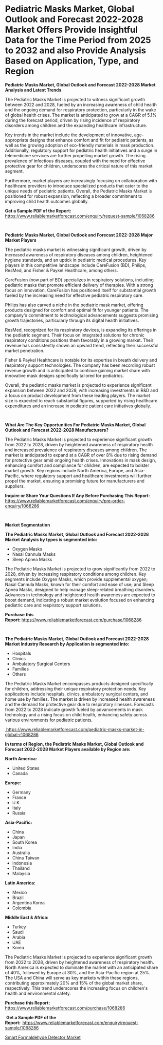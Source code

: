 <p><h1>Pediatric Masks Market, Global Outlook and Forecast 2022-2028 Market Offers Provide Insightful Data for the Time Period from 2025 to 2032 and also Provide Analysis Based on Application, Type, and Region</h1></p><p><strong>Pediatric Masks Market, Global Outlook and Forecast 2022-2028 Market Analysis and Latest Trends</strong></p>
<p><p>The Pediatric Masks Market is projected to witness significant growth between 2022 and 2028, fueled by an increasing awareness of child health and the ongoing demand for respiratory protection, particularly in the wake of global health crises. The market is anticipated to grow at a CAGR of 5.1% during the forecast period, driven by rising incidence of respiratory disorders among children and the expanding healthcare infrastructure.</p><p>Key trends in the market include the development of innovative, age-appropriate designs that enhance comfort and fit for pediatric patients, as well as the growing adoption of eco-friendly materials in mask production. Additionally, regulatory support for pediatric health initiatives and a surge in telemedicine services are further propelling market growth. The rising prevalence of infectious diseases, coupled with the need for effective protective gear for children, underscores the critical nature of this market segment.</p><p>Furthermore, market players are increasingly focusing on collaboration with healthcare providers to introduce specialized products that cater to the unique needs of pediatric patients. Overall, the Pediatric Masks Market is positioned for robust expansion, reflecting a broader commitment to improving child health outcomes globally.</p></p>
<p><strong>Get a Sample PDF of the Report:&nbsp;</strong> <a href="https://www.reliablemarketforecast.com/enquiry/request-sample/1068286?utm_campaign=3299&utm_medium=2&utm_source=Github&utm_content=ia&utm_term=21032025&utm_id=pediatric-masks-market-global-outlook-and-forecast-2022-2028">https://www.reliablemarketforecast.com/enquiry/request-sample/1068286</a></p>
<p>&nbsp;</p>
<p><strong>Pediatric Masks Market, Global Outlook and Forecast 2022-2028 Major Market Players</strong></p>
<p><p>The pediatric masks market is witnessing significant growth, driven by increased awareness of respiratory diseases among children, heightened hygiene standards, and an uptick in pediatric medical procedures. Key players in this competitive landscape include CareFusion (BD), Philips, ResMed, and Fisher & Paykel Healthcare, among others. </p><p>CareFusion (now part of BD) specializes in respiratory solutions, including pediatric masks that promote efficient delivery of therapies. With a strong focus on innovation, CareFusion has positioned itself for substantial growth fueled by the increasing need for effective pediatric respiratory care.</p><p>Philips has also carved a niche in the pediatric mask market, offering products designed for comfort and optimal fit for younger patients. The company's commitment to technological advancements suggests promising growth trajectories, particularly through its digital health initiatives.</p><p>ResMed, recognized for its respiratory devices, is expanding its offerings in the pediatric segment. Their focus on integrated solutions for chronic respiratory conditions positions them favorably in a growing market. Their revenue has consistently shown an upward trend, reflecting their successful market penetration.</p><p>Fisher & Paykel Healthcare is notable for its expertise in breath delivery and respiratory support technologies. The company has been recording robust revenue growth and is anticipated to continue gaining market share with innovative mask designs specifically tailored for pediatrics.</p><p>Overall, the pediatric masks market is projected to experience significant expansion between 2022 and 2028, with increasing investments in R&D and a focus on product development from these leading players. The market size is expected to reach substantial figures, supported by rising healthcare expenditures and an increase in pediatric patient care initiatives globally.</p></p>
<p>&nbsp;</p>
<p><strong>What Are The Key Opportunities For Pediatric Masks Market, Global Outlook and Forecast 2022-2028 Manufacturers?</strong></p>
<p><p>The Pediatric Masks Market is projected to experience significant growth from 2022 to 2028, driven by heightened awareness of respiratory health and increased prevalence of respiratory diseases among children. The market is anticipated to expand at a CAGR of over 8% due to rising demand for protective gear amid ongoing health crises. Innovations in mask design, enhancing comfort and compliance for children, are expected to bolster market growth. Key regions include North America, Europe, and Asia-Pacific, where regulatory support and healthcare investments will further propel the market, ensuring a promising future for manufacturers and suppliers.</p></p>
<p><strong>Inquire or Share Your Questions If Any Before Purchasing This Report:</strong> <a href="https://www.reliablemarketforecast.com/enquiry/pre-order-enquiry/1068286?utm_campaign=3299&utm_medium=2&utm_source=Github&utm_content=ia&utm_term=21032025&utm_id=pediatric-masks-market-global-outlook-and-forecast-2022-2028">https://www.reliablemarketforecast.com/enquiry/pre-order-enquiry/1068286</a></p>
<p>&nbsp;</p>
<p><strong>Market Segmentation</strong></p>
<p><strong>The Pediatric Masks Market, Global Outlook and Forecast 2022-2028 Market Analysis by types is segmented into:</strong></p>
<p><ul><li>Oxygen Masks</li><li>Nasal Cannula Masks</li><li>Sleep Apnea Masks</li></ul></p>
<p><p>The Pediatric Masks Market is projected to grow significantly from 2022 to 2028, driven by increasing respiratory conditions among children. Key segments include Oxygen Masks, which provide supplemental oxygen; Nasal Cannula Masks, known for their comfort and ease of use; and Sleep Apnea Masks, designed to help manage sleep-related breathing disorders. Advances in technology and heightened health awareness are expected to boost demand, indicating a robust market evolution focused on enhancing pediatric care and respiratory support solutions.</p></p>
<p><strong>Purchase this Report:&nbsp;</strong><a href="https://www.reliablemarketforecast.com/purchase/1068286?utm_campaign=3299&utm_medium=2&utm_source=Github&utm_content=ia&utm_term=21032025&utm_id=pediatric-masks-market-global-outlook-and-forecast-2022-2028">https://www.reliablemarketforecast.com/purchase/1068286</a></p>
<p>&nbsp;</p>
<p><strong>The Pediatric Masks Market, Global Outlook and Forecast 2022-2028 Market Industry Research by Application is segmented into:</strong></p>
<p><ul><li>Hospitals</li><li>Clinics</li><li>Ambulatory Surgical Centers</li><li>Families</li><li>Others</li></ul></p>
<p><p>The Pediatric Masks Market encompasses products designed specifically for children, addressing their unique respiratory protection needs. Key applications include hospitals, clinics, ambulatory surgical centers, and home use by families. The market is driven by increased health awareness and the demand for protective gear due to respiratory illnesses. Forecasts from 2022 to 2028 indicate growth fueled by advancements in mask technology and a rising focus on child health, enhancing safety across various environments for pediatric patients.</p></p>
<p><a href="https://www.reliablemarketforecast.com/pediatric-masks-market-in-global-r1068286?utm_campaign=3299&utm_medium=2&utm_source=Github&utm_content=ia&utm_term=21032025&utm_id=pediatric-masks-market-global-outlook-and-forecast-2022-2028">&nbsp;https://www.reliablemarketforecast.com/pediatric-masks-market-in-global-r1068286</a></p>
<p><strong>In terms of Region, the Pediatric Masks Market, Global Outlook and Forecast 2022-2028 Market Players available by Region are:</strong></p>
<p>
    <p> <strong> North America: </strong>
        <ul>
            <li>United States</li>
            <li>Canada</li>
        </ul>
        </p> 
    <p> <strong> Europe: </strong>
        <ul>
            <li>Germany</li>
            <li>France</li>
            <li>U.K.</li>
            <li>Italy</li>
            <li>Russia</li>
        </ul>
        </p> 
    <p> <strong> Asia-Pacific: </strong>
        <ul>
            <li>China</li>
            <li>Japan</li>
            <li>South Korea</li>
            <li>India</li>
            <li>Australia</li>
            <li>China Taiwan</li>
            <li>Indonesia</li>
            <li>Thailand</li>
            <li>Malaysia</li>
        </ul>
        </p> 
    <p> <strong> Latin America: </strong>
        <ul>
            <li>Mexico</li>
            <li>Brazil</li>
            <li>Argentina Korea</li>
            <li>Colombia</li>
        </ul>
        </p> 
    <p> <strong> Middle East & Africa: </strong>
        <ul>
            <li>Turkey</li>
            <li>Saudi</li>
            <li>Arabia</li>
            <li>UAE</li>
            <li>Korea</li>
        </ul>
    </p>
    </p>
<p><p>The Pediatric Masks Market is projected to experience significant growth from 2022 to 2028, driven by heightened awareness of respiratory health. North America is expected to dominate the market with an anticipated share of 40%, followed by Europe at 30%, and the Asia-Pacific region at 25%. The USA and China will serve as key markets within these regions, contributing approximately 20% and 15% of the global market share, respectively. This trend underscores the increasing focus on children's health and environmental safety.</p></p>
<p><strong>Purchase this Report: </strong><a href="https://www.reliablemarketforecast.com/purchase/1068286?utm_campaign=3299&utm_medium=2&utm_source=Github&utm_content=ia&utm_term=21032025&utm_id=pediatric-masks-market-global-outlook-and-forecast-2022-2028">https://www.reliablemarketforecast.com/purchase/1068286</a></p>
<p>&nbsp;<strong>Get a Sample PDF of the Report:&nbsp;&nbsp;</strong><a href="https://www.reliablemarketforecast.com/enquiry/request-sample/1068286?utm_campaign=3299&utm_medium=2&utm_source=Github&utm_content=ia&utm_term=21032025&utm_id=pediatric-masks-market-global-outlook-and-forecast-2022-2028">https://www.reliablemarketforecast.com/enquiry/request-sample/1068286</a></p>
<p><strong></strong></p>
<p><p><a href="https://github.com/mahnoor2003/Market-Research-Report-List-7/blob/main/smart-formaldehyde-detector-market.md?utm_campaign=3299&utm_medium=2&utm_source=Github&utm_content=ia&utm_term=21032025&utm_id=pediatric-masks-market-global-outlook-and-forecast-2022-2028">Smart Formaldehyde Detector Market</a></p></p>
